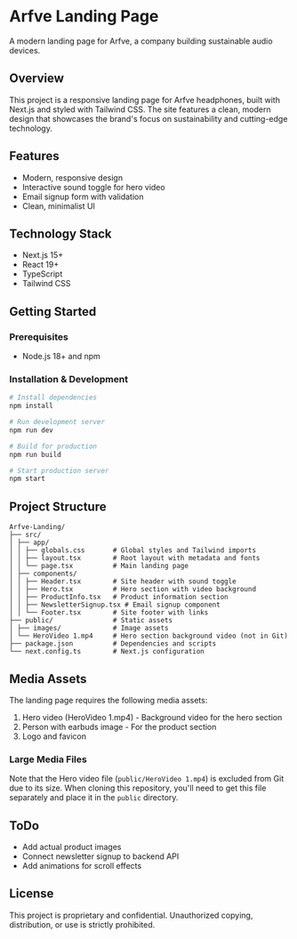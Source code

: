 # Arfve Landing Page

A modern landing page for Arfve, a company building sustainable audio devices.

## Overview

This project is a responsive landing page for Arfve headphones, built with Next.js and styled with Tailwind CSS. The site features a clean, modern design that showcases the brand's focus on sustainability and cutting-edge technology.

## Features

- Modern, responsive design
- Interactive sound toggle for hero video
- Email signup form with validation
- Clean, minimalist UI

## Technology Stack

- Next.js 15+
- React 19+
- TypeScript
- Tailwind CSS

## Getting Started

### Prerequisites

- Node.js 18+ and npm

### Installation & Development

```bash
# Install dependencies
npm install

# Run development server
npm run dev

# Build for production
npm run build

# Start production server
npm start
```

## Project Structure

```
Arfve-Landing/
├── src/
│ ├── app/
│ │ ├── globals.css       # Global styles and Tailwind imports
│ │ ├── layout.tsx        # Root layout with metadata and fonts
│ │ └── page.tsx          # Main landing page
│ ├── components/
│ │ ├── Header.tsx        # Site header with sound toggle
│ │ ├── Hero.tsx          # Hero section with video background
│ │ ├── ProductInfo.tsx   # Product information section
│ │ ├── NewsletterSignup.tsx # Email signup component
│ │ └── Footer.tsx        # Site footer with links
├── public/               # Static assets
│ ├── images/             # Image assets
│ └── HeroVideo 1.mp4     # Hero section background video (not in Git)
├── package.json          # Dependencies and scripts
└── next.config.ts        # Next.js configuration
```

## Media Assets

The landing page requires the following media assets:

1. Hero video (HeroVideo 1.mp4) - Background video for the hero section
2. Person with earbuds image - For the product section
3. Logo and favicon

### Large Media Files

Note that the Hero video file (`public/HeroVideo 1.mp4`) is excluded from Git due to its size. When cloning this repository, you'll need to get this file separately and place it in the `public` directory.

## ToDo

- Add actual product images
- Connect newsletter signup to backend API
- Add animations for scroll effects

## License

This project is proprietary and confidential. Unauthorized copying, distribution, or use is strictly prohibited.
